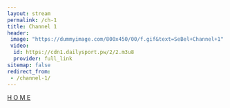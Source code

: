 ```yaml
---
layout: stream
permalink: /ch-1
title: Channel 1
header:
 image: "https://dummyimage.com/800x450/00/f.gif&text=SeBel+Channel+1"
 video:
  id: https://cdn1.dailysport.pw/2/2.m3u8
  provider: full_link
sitemap: false
redirect_from:
 - /channel-1/
---
```

<div class="align-center">
<a class="btn btn--success btn-large" href="https://catetan.istimiwir.host" rel="noopener">H O M E</a>
</div>
